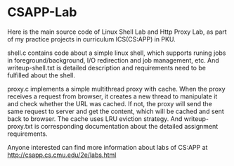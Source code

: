 # CSAPP-Lab
Here is the main source code of Linux Shell Lab and Http Proxy Lab, as part of my practice projects in curriculum ICS(CS:APP) in PKU.

shell.c contains code about a simple linux shell, which supports runing jobs in foreground/background, I/O redirection and job management, etc. And writeup-shell.txt is detailed description and requirements need to be fulfilled about the shell. 

proxy.c implements a simple multithread proxy with cache. When the proxy receives a request from browser, it creates a new thread to manipulate it and check whether the URL was cached. If not, the proxy will send the same request to server and get the content, which will be cached and sent back to browser. The cache uses LRU eviction strategy. And writeup-proxy.txt is corresponding documentation about the detailed assignment requirements.

Anyone interested can find more information about labs of CS:APP at http://csapp.cs.cmu.edu/2e/labs.html
